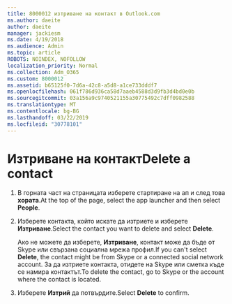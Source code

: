 ```yaml
---
title: 8000012 изтриване на контакт в Outlook.com
ms.author: daeite
author: daeite
manager: jackiesm
ms.date: 4/19/2018
ms.audience: Admin
ms.topic: article
ROBOTS: NOINDEX, NOFOLLOW
localization_priority: Normal
ms.collection: Adm_O365
ms.custom: 8000012
ms.assetid: b65125f0-7d6a-42c8-a5d8-a1ce733dddf7
ms.openlocfilehash: 061f786d936ca58d7aaeb4588d3d9fb3d4bd0e0b
ms.sourcegitcommit: 03a156a9c9740521155a30775492c7dff0982588
ms.translationtype: MT
ms.contentlocale: bg-BG
ms.lasthandoff: 03/22/2019
ms.locfileid: "30778101"
---
```

# <a name="delete-a-contact"></a><span data-ttu-id="6cc96-102">Изтриване на контакт</span><span class="sxs-lookup"><span data-stu-id="6cc96-102">Delete a contact</span></span>

1. <span data-ttu-id="6cc96-103">В горната част на страницата изберете стартиране на ап и след това **хората**.</span><span class="sxs-lookup"><span data-stu-id="6cc96-103">At the top of the page, select the app launcher  and then select **People**.</span></span> 
    
2. <span data-ttu-id="6cc96-104">Изберете контакта, който искате да изтриете и изберете **Изтриване**.</span><span class="sxs-lookup"><span data-stu-id="6cc96-104">Select the contact you want to delete and select **Delete**.</span></span>
    
    <span data-ttu-id="6cc96-105">Ако не можете да изберете, **Изтриване**, контакт може да бъде от Skype или свързана социална мрежа профил.</span><span class="sxs-lookup"><span data-stu-id="6cc96-105">If you can't select **Delete**, the contact might be from Skype or a connected social network account.</span></span> <span data-ttu-id="6cc96-106">За да изтриете контакта, отидете на Skype или сметка къде се намира контактът.</span><span class="sxs-lookup"><span data-stu-id="6cc96-106">To delete the contact, go to Skype or the account where the contact is located.</span></span>
    
3. <span data-ttu-id="6cc96-107">Изберете **Изтрий** да потвърдите.</span><span class="sxs-lookup"><span data-stu-id="6cc96-107">Select **Delete** to confirm.</span></span> 
    

